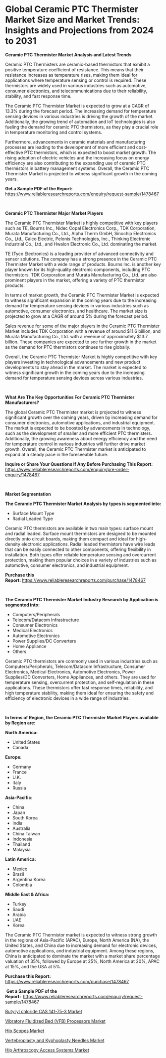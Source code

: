 <p><h1>Global Ceramic PTC Thermister Market Size and Market Trends: Insights and Projections from 2024 to 2031</h1></p><p><strong>Ceramic PTC Thermister Market Analysis and Latest Trends</strong></p>
<p><p>Ceramic PTC Thermisters are ceramic-based thermistors that exhibit a positive temperature coefficient of resistance. This means that their resistance increases as temperature rises, making them ideal for applications where temperature sensing or control is required. These thermistors are widely used in various industries such as automotive, consumer electronics, and telecommunications due to their reliability, stability, and fast response time.</p><p>The Ceramic PTC Thermister Market is expected to grow at a CAGR of 13.3% during the forecast period. The increasing demand for temperature sensing devices in various industries is driving the growth of the market. Additionally, the growing trend of automation and IoT technologies is also fueling the demand for ceramic PTC thermistors, as they play a crucial role in temperature monitoring and control systems.</p><p>Furthermore, advancements in ceramic materials and manufacturing processes are leading to the development of more efficient and cost-effective PTC thermistors, which is expected to boost market growth. The rising adoption of electric vehicles and the increasing focus on energy efficiency are also contributing to the expanding use of ceramic PTC thermistors in battery management systems. Overall, the Ceramic PTC Thermister Market is projected to witness significant growth in the coming years.</p></p>
<p><strong>Get a Sample PDF of the Report:&nbsp;</strong> <a href="https://www.reliableresearchreports.com/enquiry/request-sample/1478467">https://www.reliableresearchreports.com/enquiry/request-sample/1478467</a></p>
<p>&nbsp;</p>
<p><strong>Ceramic PTC Thermister Major Market Players</strong></p>
<p><p>The Ceramic PTC Thermister Market is highly competitive with key players such as TE, Bourns Inc., Nidec Copal Electronics Corp., TDK Corporation, Murata Manufacturing Co., Ltd., Alpha Therm GmbH, Sinochip Electronics Co., Ltd., Calco Electric, Pelonis Technologies, Inc., Thinking Electronic Industrial Co., Ltd., and Hwalon Electronic Co., Ltd. dominating the market.</p><p>TE (Tyco Electronics) is a leading provider of advanced connectivity and sensor solutions. The company has a strong presence in the Ceramic PTC Thermister Market with a wide range of products. Bourns Inc. is another key player known for its high-quality electronic components, including PTC thermistors. TDK Corporation and Murata Manufacturing Co., Ltd. are also prominent players in the market, offering a variety of PTC thermistor products.</p><p>In terms of market growth, the Ceramic PTC Thermister Market is expected to witness significant expansion in the coming years due to the increasing demand for temperature sensing devices in various industries such as automotive, consumer electronics, and healthcare. The market size is projected to grow at a CAGR of around 5% during the forecast period.</p><p>Sales revenue for some of the major players in the Ceramic PTC Thermister Market includes TDK Corporation with a revenue of around $11.6 billion, and Murata Manufacturing Co., Ltd. with a revenue of approximately $13.7 billion. These companies are expected to see further growth in the market as the demand for PTC thermistors continues to rise globally. </p><p>Overall, the Ceramic PTC Thermister Market is highly competitive with key players investing in technological advancements and new product developments to stay ahead in the market. The market is expected to witness significant growth in the coming years due to the increasing demand for temperature sensing devices across various industries.</p></p>
<p>&nbsp;</p>
<p><strong>What Are The Key Opportunities For Ceramic PTC Thermister Manufacturers?</strong></p>
<p><p>The global Ceramic PTC Thermister market is projected to witness significant growth over the coming years, driven by increasing demand for consumer electronics, automotive applications, and industrial equipment. The market is expected to be boosted by advancements in technology, such as the development of smaller and more efficient PTC thermisters. Additionally, the growing awareness about energy efficiency and the need for temperature control in various industries will further drive market growth. Overall, the Ceramic PTC Thermister market is anticipated to expand at a steady pace in the foreseeable future.</p></p>
<p><strong>Inquire or Share Your Questions If Any Before Purchasing This Report:</strong> <a href="https://www.reliableresearchreports.com/enquiry/pre-order-enquiry/1478467">https://www.reliableresearchreports.com/enquiry/pre-order-enquiry/1478467</a></p>
<p>&nbsp;</p>
<p><strong>Market Segmentation</strong></p>
<p><strong>The Ceramic PTC Thermister Market Analysis by types is segmented into:</strong></p>
<p><ul><li>Surface Mount Type</li><li>Radial Leaded Type</li></ul></p>
<p><p>Ceramic PTC thermistors are available in two main types: surface mount and radial leaded. Surface mount thermistors are designed to be mounted directly onto circuit boards, making them compact and ideal for high-density electronic applications. Radial leaded thermistors have wire leads that can be easily connected to other components, offering flexibility in installation. Both types offer reliable temperature sensing and overcurrent protection, making them popular choices in a variety of industries such as automotive, consumer electronics, and industrial equipment.</p></p>
<p><strong>Purchase this Report:&nbsp;</strong><a href="https://www.reliableresearchreports.com/purchase/1478467">https://www.reliableresearchreports.com/purchase/1478467</a></p>
<p>&nbsp;</p>
<p><strong>The Ceramic PTC Thermister Market Industry Research by Application is segmented into:</strong></p>
<p><ul><li>Computers/Peripherals</li><li>Telecom/Datacom Infrastructure</li><li>Consumer Electronics</li><li>Medical Electronics</li><li>Automotive Electronics</li><li>Power Supplies/DC Converters</li><li>Home Appliance</li><li>Others</li></ul></p>
<p><p>Ceramic PTC thermistors are commonly used in various industries such as Computers/Peripherals, Telecom/Datacom Infrastructure, Consumer Electronics, Medical Electronics, Automotive Electronics, Power Supplies/DC Converters, Home Appliances, and others. They are used for temperature sensing, overcurrent protection, and self-regulation in these applications. These thermistors offer fast response times, reliability, and high temperature stability, making them ideal for ensuring the safety and efficiency of electronic devices in a wide range of industries.</p></p>
<p>&nbsp;</p>
<p><strong>In terms of Region, the Ceramic PTC Thermister Market Players available by Region are:</strong></p>
<p>
    <p> <strong> North America: </strong>
        <ul>
            <li>United States</li>
            <li>Canada</li>
        </ul>
        </p> 
    <p> <strong> Europe: </strong>
        <ul>
            <li>Germany</li>
            <li>France</li>
            <li>U.K.</li>
            <li>Italy</li>
            <li>Russia</li>
        </ul>
        </p> 
    <p> <strong> Asia-Pacific: </strong>
        <ul>
            <li>China</li>
            <li>Japan</li>
            <li>South Korea</li>
            <li>India</li>
            <li>Australia</li>
            <li>China Taiwan</li>
            <li>Indonesia</li>
            <li>Thailand</li>
            <li>Malaysia</li>
        </ul>
        </p> 
    <p> <strong> Latin America: </strong>
        <ul>
            <li>Mexico</li>
            <li>Brazil</li>
            <li>Argentina Korea</li>
            <li>Colombia</li>
        </ul>
        </p> 
    <p> <strong> Middle East & Africa: </strong>
        <ul>
            <li>Turkey</li>
            <li>Saudi</li>
            <li>Arabia</li>
            <li>UAE</li>
            <li>Korea</li>
        </ul>
    </p>
    </p>
<p><p>The Ceramic PTC Thermistor market is expected to witness strong growth in the regions of Asia-Pacific (APAC), Europe, North America (NA), the United States, and China due to increasing demand for electronic devices, automotive applications, and industrial equipment. Among these regions, China is anticipated to dominate the market with a market share percentage valuation of 35%, followed by Europe at 25%, North America at 20%, APAC at 15%, and the USA at 5%.</p></p>
<p><strong>Purchase this Report: </strong><a href="https://www.reliableresearchreports.com/purchase/1478467">https://www.reliableresearchreports.com/purchase/1478467</a></p>
<p>&nbsp;<strong>Get a Sample PDF of the Report:&nbsp;&nbsp;</strong><a href="https://www.reliableresearchreports.com/enquiry/request-sample/1478467">https://www.reliableresearchreports.com/enquiry/request-sample/1478467</a></p>
<p><strong></strong></p>
<p><p><a href="https://github.com/globismark/Market-Research-Report-List-1/blob/main/butyryl-chloride-cas-141-75-3-market.md">Butyryl chloride CAS 141-75-3 Market</a></p><p><a href="https://github.com/bobicer/Market-Research-Report-List-1/blob/main/vibratory-fluidized-bed-vfb-processors-market.md">Vibratory Fluidized Bed (VFB) Processors Market</a></p><p><a href="https://medium.com/@mekhirenner/hip-scopes-market-size-cagr-trends-2024-2030-42a0c81ac610">Hip Scopes Market</a></p><p><a href="https://medium.com/p/4d7f7a2e8de1/edit">Vertebroplasty and Kyphoplasty Needles Market</a></p><p><a href="https://medium.com/@mekhirenner/hip-arthroscopy-access-systems-nbsp-market-focuses-on-market-share-size-and-projected-forecast-712156faf471">Hip Arthroscopy Access Systems Market</a></p></p>